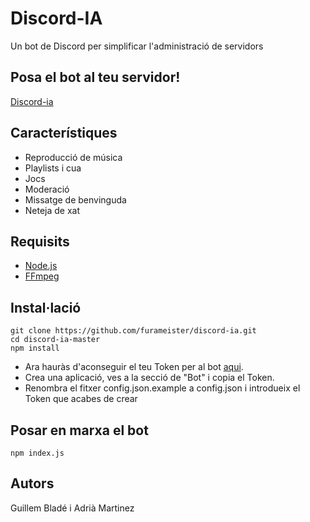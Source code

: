 # Discord-IA
Un bot de Discord per simplificar l'administració de servidors

## Posa el bot al teu servidor!
[Discord-ia](http://www.discord-ia.cat/)

## Característiques
- Reproducció de música
- Playlists i cua
- Jocs
- Moderació
- Missatge de benvinguda
- Neteja de xat

## Requisits
- [Node.js](https://nodejs.org/en/)
- [FFmpeg](https://ffmpeg.zeranoe.com/builds/)
## Instal·lació
```
git clone https://github.com/furameister/discord-ia.git
cd discord-ia-master
npm install
```
- Ara hauràs d'aconseguir el teu Token per al bot [aqui](https://discord.com/developers/applications).
- Crea una aplicació, ves a la secció de "Bot" i copia el Token.
- Renombra el fitxer config.json.example a config.json i introdueix el Token que acabes de crear
## Posar en marxa el bot
```
npm index.js
```
## Autors
Guillem Bladé i Adrià Martinez 
